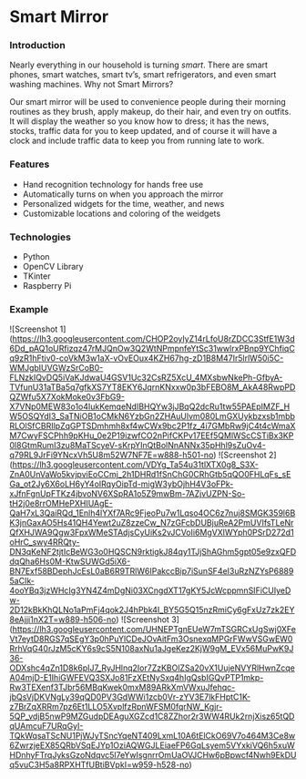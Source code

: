 # Smart Mirror

### Introduction
Nearly everything in our household is turning *smart*. There are smart phones, smart watches, smart tv’s, smart refrigerators, and even smart washing machines. Why not Smart Mirrors?

Our smart mirror will be used to convenience people during their morning routines as they brush, apply makeup, do their hair, and even try on outfits. It will display the weather so you know how to dress; it has the news, stocks, traffic data for you to keep updated, and of course it will have a clock and include traffic data to keep you from running late to work.

### Features
- Hand recognition technology for hands free use
- Automatically turns on when you approach the mirror
- Personalized widgets for the time, weather, and news
- Customizable locations and coloring of the weidgets

### Technologies
- Python
- OpenCV Library
- TKinter
- Raspberry Pi

### Example
![Screenshot 1] (https://lh3.googleusercontent.com/CHOP2oyIyZ14rLfoU8rZDCC3StfE1W3d6Dd_pAQ1oURfizqz47rMJQnOw3Q2WtNPmpnfeYtSc31wwlrxPBnp9YChfiqCq9zR1hFtiv0-coVkM3w1aX-vOvEOux4KZH67hg-zD1B8M47Ir5lrlW50i5C-WMJgbIUVGWzSrCoB0-FLNzkIQvDQ5iVaKJdwaU4GSV1Uc32CsRZ5XcU_4MXsbwNkePh-GfbyA-TVfunU31aTBa5q7gfkXS7YT8EKY6JqrnKNxxw0p3bFEBO8M_AkA48RwpPDQZWfu5X7XokMoke0v3FbG9-X7VNp0MEW83o1o4IukKemqeNdIBHQYw3jJBqQ2dcRu1tw55PAEpIMZF_HW5OSQYdI3_SaTNiOB1oCMkN6YzbGn2ZHAuUlvm080LmGXUykbzxsb1mbbRLOlSfCBRIlpZqGPTSDmhmh8xf4wCWx9bc2P1fz_4i7GMbRw9jC4t4cWmaXM7CwyFSCPhh9pKHu_0e2P19izwfCO2nPifCKPv17EEf5QMlWScCSTiBx3KP0l8GtmRumI3zu8MaTScyeV-sKrpYInQtBolNnANNx35pHhl9sZuOv4-q79RL9JrFi9YNcxVh5U8m52W7NF7E=w888-h501-no)
![Screenshot 2] (https://lh3.googleusercontent.com/VDYg_Ta54u31tlXTX0g8_S3X-ZnA0UnVaWo5kvjpviEoCCmj_2h1DHRd1fSnChG0CRhGtb5qQO0FHLqFs_sEGa_ot2Jy6X6oLH6yY4oIRqyOipTd-migW3ybOjhH4V3oFPk-xJfnFgnUpFTKz4jbvoNV6XSpRA1o5Z9mwBm-7AZjvUZPN-So-tH2j0e8rrOMHePXHIUAgE-QaH7xL3QaiRQd_1Enlh4lYXf7ARc9FjeoPu7w1Lqso4OC6z7nuj8SMGK359l6BK3jnGaxAO5Hs41QH4Yewt2uZ8zzeCw_N7zGFcbDUBjuReA2PmUVIfsTLeNrQfXHJWA9Qgw3FpxWMeSTAdjsCyUiKs2vJCVoIi6MgVXlWYph0PSrD272d1oHrC_swy4RRQty-DN3qKeNF2tjtIcBeWG3o0HQSCN9rktigkJ84qy1TJjShAGhm5gpt05e9zxQFDdqQha6Hs0M-KtwSUWGd5iX6-BN7Exf58BDephJcEsL0aB6R9TRlW6IPakccBip7iSunSF4eI3uRzNZYsP68895aCIk-4ooYBq3jzWHcIg3YN4Z4mDgNi03XCngdXT17gKY5JcWcppmnSIFiCUIyeDw-2D12kBkKhQLNo1aPmFj4qok2J4hPbk4I_BY5G5Q15nzRmiCy6gFxUz7zk2EY8eAjji1nX2T=w889-h506-no)
![Screenshot 3] (https://lh3.googleusercontent.com/UHNEPTgnEUeW7mTSGRCxUgSwj0XFeVt7eytD8RGS7qSEgY3p0hPuYlCDeJOvAitFm3OsnexqMPGrFWwVSGwEW0RrhVqG40rJzM5cKY6s9cS5N108axNu1aJgeKez2KjW9gM_EVx56MuPwK9J36-ODXshc4qZn1D8k6pIJ7_RyJHlnq2Ior7ZzKBOlZSa20vX1UujeNVYRlHwnZcqeA04mjD-E1IhiGWFEVQ3SXJo81FzXEtNySxq4hIgQsbIGQvPTP1mkp-Rw3TEXenf3TJbr56MBqKwek0mxM89ARkXmVWxuJfehqc-jbQsVjDKVNgLy39qQD0PV3GdWWi1zcb0Vr-zYV3E7lkFHptC1K-z7BrZqXRRm7pz6Et1LLO5XvplfzRpnWFSM0fqrNW_Kgjr-5QP_vdjB5nwP9MZGudpDEAguXGZcd1C8ZZhor2r3WW4RUk2rnjXisz65tQDqUAmcuF7URqGyI-TQkWqsaTScNU1PjWJyTSncYqeNT409LxmL10A6tElCkO69V7o464M3Ce8w6ZwrzjeEX85QRbVSqEJYp1OziAQWGJLEiaeFP6GqLsyem5VYxkiVQ6h5xuWHDnhyFTrqJyksGzoNdqvc5l7eYwIsgnrrOmUaOVJCHw6pBpwcf4Nwh9EkDUq5vuC3H5a8RPXHTfUBtiBVpkI=w959-h528-no)
